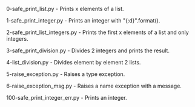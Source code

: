 0-safe_print_list.py - Prints x elements of a list.

1-safe_print_integer.py - Prints an integer with "{:d}".format().

2-safe_print_list_integers.py - Prints the first x elements of a list and only integers.

3-safe_print_division.py - Divides 2 integers and prints the result.

4-list_division.py - Divides element by element 2 lists.

5-raise_exception.py - Raises a type exception.

6-raise_exception_msg.py - Raises a name exception with a message.

100-safe_print_integer_err.py - Prints an integer.
